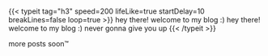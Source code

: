\
{{< typeit
tag="h3"
speed=200
lifeLike=true
startDelay=10
breakLines=false
loop=true >}}
hey there!
welcome to my blog :)
hey there!
welcome to my blog :)
never gonna give you up
{{< /typeit >}}

more posts soon™
